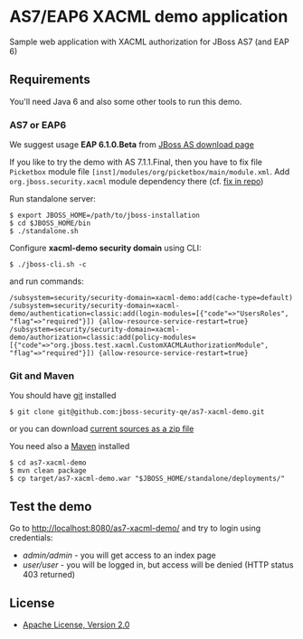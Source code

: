 # AS7/EAP6 XACML demo application

Sample web application with XACML authorization for JBoss AS7 (and EAP 6)

## Requirements

You'll need Java 6 and also some other tools to run this demo.

### AS7 or EAP6
We suggest usage **EAP 6.1.0.Beta** from [JBoss AS download page](http://www.jboss.org/jbossas/downloads)

If you like to try the demo with AS 7.1.1.Final, then you have to fix file `Picketbox` module file
`[inst]/modules/org/picketbox/main/module.xml`. Add `org.jboss.security.xacml` module dependency there 
(cf. [fix in repo](https://github.com/wildfly/wildfly/commit/5cab9a8220b9bc9f1181038d4ad7b5032c32b4fe))

Run standalone server:

	$ export JBOSS_HOME=/path/to/jboss-installation
	$ cd $JBOSS_HOME/bin
	$ ./standalone.sh

Configure **xacml-demo security domain** using CLI:

	$ ./jboss-cli.sh -c

and run commands:

	/subsystem=security/security-domain=xacml-demo:add(cache-type=default)
	/subsystem=security/security-domain=xacml-demo/authentication=classic:add(login-modules=[{"code"=>"UsersRoles", "flag"=>"required"}]) {allow-resource-service-restart=true}
	/subsystem=security/security-domain=xacml-demo/authorization=classic:add(policy-modules=[{"code"=>"org.jboss.test.xacml.CustomXACMLAuthorizationModule", "flag"=>"required"}]) {allow-resource-service-restart=true}

### Git and Maven 

You should have [git](http://git-scm.com/) installed

	$ git clone git@github.com:jboss-security-qe/as7-xacml-demo.git

or you can download [current sources as a zip file](https://github.com/jboss-security-qe/as7-xacml-demo/archive/master.zip)

You need also a [Maven](http://maven.apache.org/) installed

	$ cd as7-xacml-demo
	$ mvn clean package
	$ cp target/as7-xacml-demo.war "$JBOSS_HOME/standalone/deployments/"

## Test the demo

Go to [http://localhost:8080/as7-xacml-demo/](http://localhost:8080/as7-xacml-demo/) and try to login using credentials:
 * *admin/admin* - you will get access to an index page
 * *user/user* - you will be logged in, but access will be denied (HTTP status 403 returned)

## License

* [Apache License, Version 2.0](http://www.apache.org/licenses/LICENSE-2.0)
